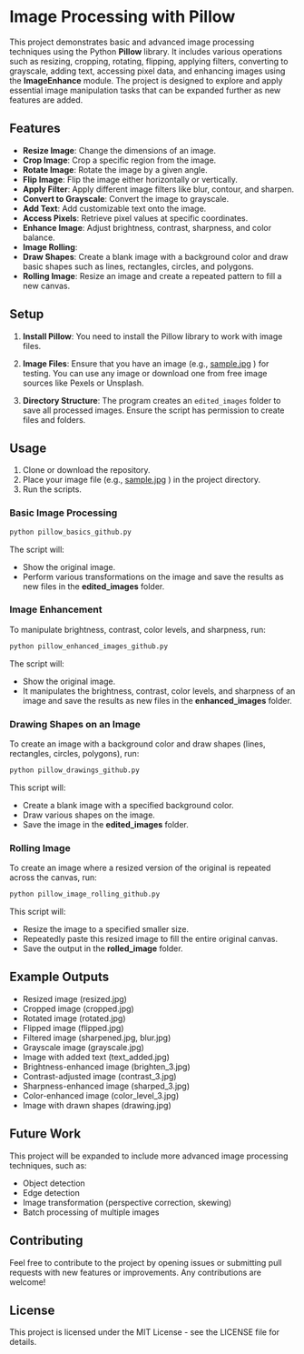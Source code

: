 # Image Processing with Pillow

This project demonstrates basic and advanced image processing techniques using the Python **Pillow** library. It includes various operations such as resizing, cropping, rotating, flipping, applying filters, converting to grayscale, adding text, accessing pixel data, and enhancing images using the **ImageEnhance** module. The project is designed to explore and apply essential image manipulation tasks that can be expanded further as new features are added.
## Features

- **Resize Image**: Change the dimensions of an image.
- **Crop Image**: Crop a specific region from the image.
- **Rotate Image**: Rotate the image by a given angle.
- **Flip Image**: Flip the image either horizontally or vertically.
- **Apply Filter**: Apply different image filters like blur, contour, and sharpen.
- **Convert to Grayscale**: Convert the image to grayscale.
- **Add Text**: Add customizable text onto the image.
- **Access Pixels**: Retrieve pixel values at specific coordinates.
- **Enhance Image**: Adjust brightness, contrast, sharpness, and color balance.
- **Image Rolling**: 
- **Draw Shapes**: Create a blank image with a background color and draw basic shapes such as lines, rectangles, circles, and polygons.
- **Rolling Image**: Resize an image and create a repeated pattern to fill a new canvas.


## Setup

1. **Install Pillow**: You need to install the Pillow library to work with image files.

2. **Image Files**: Ensure that you have an image (e.g., [sample.jpg](https://www.pexels.com/tr-tr/fotograf/dinamik-isik-efektleriyle-soyut-portre-31208192/) ) for testing. You can use any image or download one from free image sources like Pexels or Unsplash.

3. **Directory Structure**: The program creates an `edited_images` folder to save all processed images. Ensure the script has permission to create files and folders.

## Usage


1. Clone or download the repository.
2. Place your image file (e.g., [sample.jpg](https://www.pexels.com/tr-tr/fotograf/dinamik-isik-efektleriyle-soyut-portre-31208192/) ) in the project directory.
3. Run the scripts.
   
### **Basic Image Processing**
```bash
python pillow_basics_github.py
```

The script will:

- Show the original image.
- Perform various transformations on the image and save the results as new files in the **edited_images** folder.

### **Image Enhancement**
To manipulate brightness, contrast, color levels, and sharpness, run:
```bash
python pillow_enhanced_images_github.py
```

The script will:

- Show the original image.
- It manipulates the brightness, contrast, color levels, and sharpness of an image and save the results as new files in the **enhanced_images** folder.

### **Drawing Shapes on an Image**
To create an image with a background color and draw shapes (lines, rectangles, circles, polygons), run:

```bash
python pillow_drawings_github.py
```
This script will:

- Create a blank image with a specified background color.
- Draw various shapes on the image.
- Save the image in the **edited_images** folder.

### **Rolling Image**
To create an image where a resized version of the original is repeated across the canvas, run:

```bash
python pillow_image_rolling_github.py
```
This script will:

- Resize the image to a specified smaller size.
- Repeatedly paste this resized image to fill the entire original canvas.
- Save the output in the **rolled_image** folder.


## Example Outputs
- Resized image (resized.jpg)
- Cropped image (cropped.jpg)
- Rotated image (rotated.jpg)
- Flipped image (flipped.jpg)
- Filtered image (sharpened.jpg, blur.jpg)
- Grayscale image (grayscale.jpg)
- Image with added text (text_added.jpg)
- Brightness-enhanced image (brighten_3.jpg)
- Contrast-adjusted image (contrast_3.jpg)
- Sharpness-enhanced image (sharped_3.jpg)
- Color-enhanced image (color_level_3.jpg)
- Image with drawn shapes (drawing.jpg)

## Future Work
This project will be expanded to include more advanced image processing techniques, such as:

- Object detection
- Edge detection
- Image transformation (perspective correction, skewing)
- Batch processing of multiple images

## Contributing
Feel free to contribute to the project by opening issues or submitting pull requests with new features or improvements. Any contributions are welcome!

## License
This project is licensed under the MIT License - see the LICENSE file for details.
